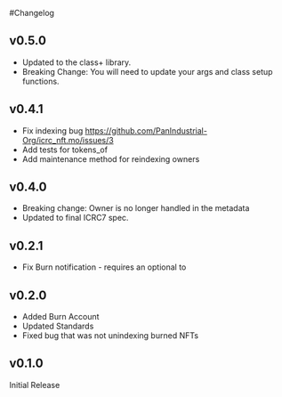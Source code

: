 #Changelog

## v0.5.0

- Updated to the class+ library.
- Breaking Change: You will need to update your args and class setup functions.

## v0.4.1

- Fix indexing bug https://github.com/PanIndustrial-Org/icrc_nft.mo/issues/3
- Add tests for tokens_of
- Add maintenance method for reindexing owners

## v0.4.0

- Breaking change: Owner is no longer handled in the metadata
- Updated to final ICRC7 spec.

## v0.2.1

- Fix Burn notification - requires an optional to

## v0.2.0

- Added Burn Account
- Updated Standards
- Fixed bug that was not unindexing burned NFTs

## v0.1.0

Initial Release